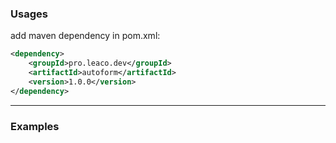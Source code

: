 ### Usages
add maven dependency in pom.xml:

```xml
<dependency>
    <groupId>pro.leaco.dev</groupId>
    <artifactId>autoform</artifactId>
    <version>1.0.0</version>
</dependency>
```

---

### Examples

